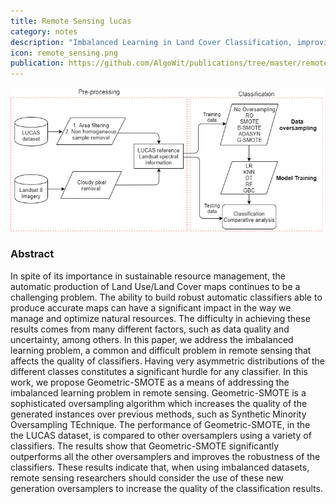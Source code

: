 ```yaml
---
title: Remote Sensing lucas
category: notes
description: "Imbalanced Learning in Land Cover Classification, improving minority classes' prediction accuracy using the Geometric SMOTE algorithm."
icon: remote_sensing.png
publication: https://github.com/AlgoWit/publications/tree/master/remote-sensing-lucas
---
```




<img src="/assets/images/publications/remote_sensing.png" class="img-fluid" alt="Remote Sensing lucas">



### Abstract

In spite of its importance in sustainable resource management, the automatic production of Land Use/Land Cover maps continues to be a challenging problem. The ability to build robust automatic classifiers able to produce accurate maps can have a significant impact in the way we manage and optimize natural resources. The difficulty in achieving these results comes from many different factors, such as data quality and uncertainty, among others. In this paper, we address the imbalanced learning problem, a common and difficult problem in remote sensing that affects the quality of classifiers. Having very asymmetric distributions of the different classes constitutes a significant hurdle for any classifier. In this work, we propose Geometric-SMOTE as a means of addressing the imbalanced learning problem in remote sensing. Geometric-SMOTE is a sophisticated oversampling algorithm which increases the quality of the generated instances over previous methods, such as Synthetic Minority Oversampling TEchnique. The performance of Geometric-SMOTE, in the the LUCAS dataset, is compared to other oversamplers using a variety of classifiers. The results show that Geometric-SMOTE significantly outperforms all the other oversamplers and improves the robustness of the classifiers. These results indicate that, when using imbalanced datasets, remote sensing researchers should consider the use of these new generation oversamplers to increase the quality of the classification results.





